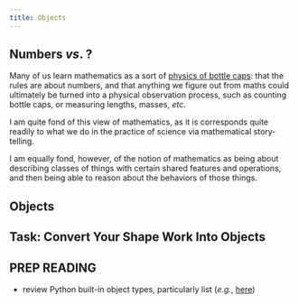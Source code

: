 ```yaml
---
title: Objects
---
```


## Numbers *vs*. ?

Many of us learn mathematics as a sort of [physics of bottle caps](http://www.cryptonomicon.com/main.html):
that the rules are about numbers, and that anything we figure out from maths could
ultimately be turned into a physical observation process, such as counting bottle
caps, or measuring lengths, masses, *etc*.

I am quite fond of this view of mathematics, as it is corresponds quite readily
to what we do in the practice of science via mathematical story-telling.

I am equally fond, however, of the notion of mathematics as being about
describing classes of things with certain shared features and operations, and
then being able to reason about the behaviors of those things.

## Objects

## Task: Convert Your Shape Work Into Objects

## PREP READING

 - review Python built-in object types, particularly list
 (*e.g.*, [here](https://docs.python.org/3.4/library/stdtypes.html))
